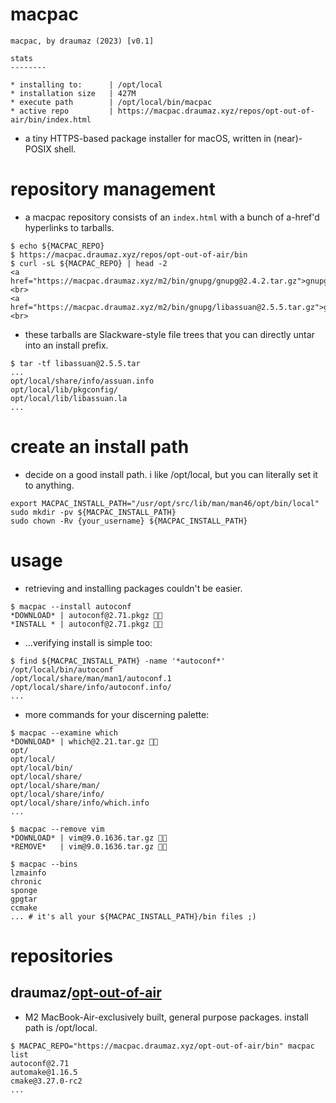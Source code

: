 # macpac
```
macpac, by draumaz (2023) [v0.1]

stats
--------

* installing to:      | /opt/local
* installation size   | 427M
* execute path        | /opt/local/bin/macpac
* active repo         | https://macpac.draumaz.xyz/repos/opt-out-of-air/bin/index.html
```
- a tiny HTTPS-based package installer for macOS, written in (near)-POSIX shell.

# repository management
- a macpac repository consists of an ```index.html``` with a bunch of a-href'd hyperlinks to tarballs.
```
$ echo ${MACPAC_REPO}
$ https://macpac.draumaz.xyz/repos/opt-out-of-air/bin
$ curl -sL ${MACPAC_REPO} | head -2
<a href="https://macpac.draumaz.xyz/m2/bin/gnupg/gnupg@2.4.2.tar.gz">gnupg/gnupg@2.4.2.tar.gz</a> <br>
<a href="https://macpac.draumaz.xyz/m2/bin/gnupg/libassuan@2.5.5.tar.gz">gnupg/libassuan@2.5.5.tar.gz</a> <br>
```
- these tarballs are Slackware-style file trees that you can directly untar into an install prefix.
```
$ tar -tf libassuan@2.5.5.tar
...
opt/local/share/info/assuan.info
opt/local/lib/pkgconfig/
opt/local/lib/libassuan.la
...
```

# create an install path
- decide on a good install path. i like /opt/local, but you can literally set it to anything.
```
export MACPAC_INSTALL_PATH="/usr/opt/src/lib/man/man46/opt/bin/local"
sudo mkdir -pv ${MACPAC_INSTALL_PATH}
sudo chown -Rv {your_username} ${MACPAC_INSTALL_PATH}
```

# usage
- retrieving and installing packages couldn't be easier.
```
$ macpac --install autoconf
*DOWNLOAD* | autoconf@2.71.pkgz 🔁✅
*INSTALL * | autoconf@2.71.pkgz 🔁✅
```

- ...verifying install is simple too:
```
$ find ${MACPAC_INSTALL_PATH} -name '*autoconf*'
/opt/local/bin/autoconf
/opt/local/share/man/man1/autoconf.1
/opt/local/share/info/autoconf.info/
...
```

- more commands for your discerning palette:
```
$ macpac --examine which
*DOWNLOAD* | which@2.21.tar.gz 🔁✅
opt/
opt/local/
opt/local/bin/
opt/local/share/
opt/local/share/man/
opt/local/share/info/
opt/local/share/info/which.info
...
```
```
$ macpac --remove vim
*DOWNLOAD* | vim@9.0.1636.tar.gz 🔁✅
*REMOVE*   | vim@9.0.1636.tar.gz 🔁✅
```
```
$ macpac --bins
lzmainfo
chronic
sponge
gpgtar
ccmake
... # it's all your ${MACPAC_INSTALL_PATH}/bin files ;)
```

# repositories

## draumaz/[opt-out-of-air](https://macpac.draumaz.xyz/repos/opt-out-of-air)
- M2 MacBook-Air-exclusively built, general purpose packages. install path is /opt/local.
```
$ MACPAC_REPO="https://macpac.draumaz.xyz/opt-out-of-air/bin" macpac list
autoconf@2.71
automake@1.16.5
cmake@3.27.0-rc2
...
```

